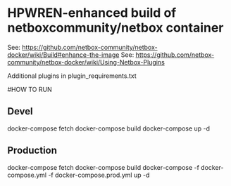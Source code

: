 HPWREN-enhanced build of netboxcommunity/netbox container
========================

See: https://github.com/netbox-community/netbox-docker/wiki/Build#enhance-the-image
See: https://github.com/netbox-community/netbox-docker/wiki/Using-Netbox-Plugins

Additional plugins in plugin_requirements.txt

#HOW TO RUN

## Devel
docker-compose fetch
docker-compose build
docker-compose up -d

## Production
docker-compose fetch
docker-compose build
docker-compose -f docker-compose.yml -f docker-compose.prod.yml up -d

